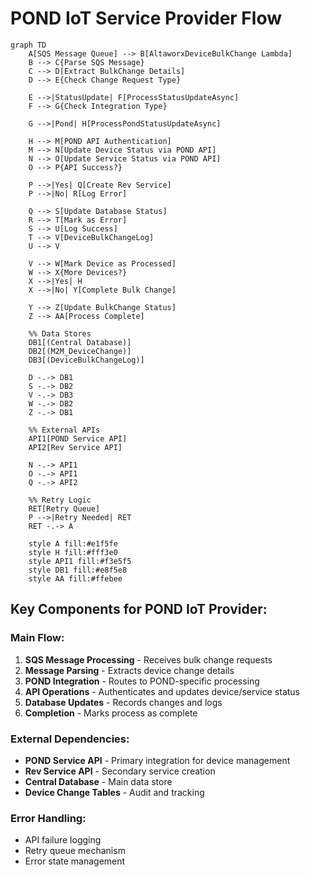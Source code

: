 # POND IoT Service Provider Flow

```mermaid
graph TD
    A[SQS Message Queue] --> B[AltaworxDeviceBulkChange Lambda]
    B --> C{Parse SQS Message}
    C --> D[Extract BulkChange Details]
    D --> E{Check Change Request Type}
    
    E -->|StatusUpdate| F[ProcessStatusUpdateAsync]
    F --> G{Check Integration Type}
    
    G -->|Pond| H[ProcessPondStatusUpdateAsync]
    
    H --> M[POND API Authentication]
    M --> N[Update Device Status via POND API]
    N --> O[Update Service Status via POND API]
    O --> P{API Success?}
    
    P -->|Yes| Q[Create Rev Service]
    P -->|No| R[Log Error]
    
    Q --> S[Update Database Status]
    R --> T[Mark as Error]
    S --> U[Log Success]
    T --> V[DeviceBulkChangeLog]
    U --> V
    
    V --> W[Mark Device as Processed]
    W --> X{More Devices?}
    X -->|Yes| H
    X -->|No| Y[Complete Bulk Change]
    
    Y --> Z[Update BulkChange Status]
    Z --> AA[Process Complete]

    %% Data Stores
    DB1[(Central Database)]
    DB2[(M2M_DeviceChange)]
    DB3[(DeviceBulkChangeLog)]
    
    D -.-> DB1
    S -.-> DB2
    V -.-> DB3
    W -.-> DB2
    Z -.-> DB1

    %% External APIs
    API1[POND Service API]
    API2[Rev Service API]
    
    N -.-> API1
    O -.-> API1
    Q -.-> API2

    %% Retry Logic
    RET[Retry Queue]
    P -->|Retry Needed| RET
    RET -.-> A

    style A fill:#e1f5fe
    style H fill:#fff3e0
    style API1 fill:#f3e5f5
    style DB1 fill:#e8f5e8
    style AA fill:#ffebee
```

## Key Components for POND IoT Provider:

### Main Flow:
1. **SQS Message Processing** - Receives bulk change requests
2. **Message Parsing** - Extracts device change details
3. **POND Integration** - Routes to POND-specific processing
4. **API Operations** - Authenticates and updates device/service status
5. **Database Updates** - Records changes and logs
6. **Completion** - Marks process as complete

### External Dependencies:
- **POND Service API** - Primary integration for device management
- **Rev Service API** - Secondary service creation
- **Central Database** - Main data store
- **Device Change Tables** - Audit and tracking

### Error Handling:
- API failure logging
- Retry queue mechanism
- Error state management
